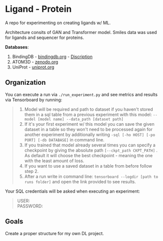 # Ligand - Protein 
A repo for experimenting on creating ligands w/ ML.

Architecture consits of GAN and Transformer model. Smiles data was used for ligands and sequencer for proteins. 

**Databases**:

1. BindingDB - [bindingdb.org](https://www.bindingdb.org/rwd/bind/chemsearch/marvin/Download.jsp) - [Discription](https://www.bindingdb.org/bind/chemsearch/marvin/BindingDB-SDfile-Specification.pdf)
2. ATOM3D - [zenodo.org](https://zenodo.org/record/4914718#.Y7_vRafMKV6)
3. UniProt - [uniprot.org](https://www.uniprot.org/help/downloads#embeddings)


<h2> Organization </h2>

You can execute a run via `./run_experiment.py` and see metrics and results via Tensorboard by running:

> 1. Model will be required and path to dataset if you haven't stored them in a sql table from a previous experiment with this model:  `--model [model name] --data_path [dataset path]` <br>
> 2. If it's your first experiment w/ this model you can save the given dataset in a table so they won't need to be processed again for another experiment by additionally writing `-sql [-ho HOST] [-po PORT] [-db DATABASE]` in command line.
> 3. If you trained that model already several times you can specify a checkpoint by giving the absolute path `[--ckpt_path CKPT_PATH]` . As default it will choose the best checkpoint - meaning the one with the least amount of loss.
> 4. If you want to use a saved dataset in a table from before follow step 2.
> 5. After a run write in command line:
`tensorboard --logdir [path to runs folder]` and open the link provided to see results.

Your SQL credentials will be asked when executing an experiment:

> USER: <br>
> PASSWORD: <br>

<h2> Goals </h2>
Create a proper structure for my own DL project.

